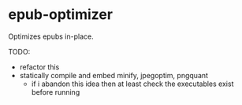 # epub-optimizer

Optimizes epubs in-place.

TODO:

- refactor this
- statically compile and embed minify, jpegoptim, pngquant
  - if i abandon this idea then at least check the executables exist before running
